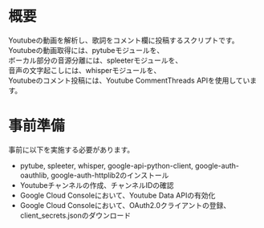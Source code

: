 # 概要
  
Youtubeの動画を解析し、歌詞をコメント欄に投稿するスクリプトです。  
Youtubeの動画取得には、pytubeモジュールを、  
ボーカル部分の音源分離には、spleeterモジュールを、  
音声の文字起こしには、whisperモジュールを、  
Youtubeのコメント投稿には、Youtube CommentThreads APIを使用しています。  
  
# 事前準備
  
事前に以下を実施する必要があります。  
- pytube, spleeter, whisper, google-api-python-client, google-auth-oauthlib, google-auth-httplib2のインストール
- Youtubeチャンネルの作成、チャンネルIDの確認
- Google Cloud Consoleにおいて、Youtube Data APIの有効化
- Google Cloud Consoleにおいて、OAuth2.0クライアントの登録、client_secrets.jsonのダウンロード
